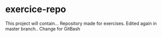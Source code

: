 # exercice-repo
This project will contain...
Repository made for exercises.
Edited again in master branch..
Change for GitBash